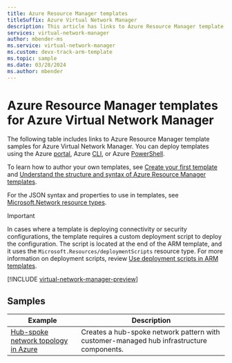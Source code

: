 ```yaml
---
title: Azure Resource Manager templates
titleSuffix: Azure Virtual Network Manager
description: This article has links to Azure Resource Manager template examples so you can quickly deploy Azure Virtual Network Manager in various scenarios.
services: virtual-network-manager
author: mbender-ms
ms.service: virtual-network-manager
ms.custom: devx-track-arm-template
ms.topic: sample
ms.date: 03/28/2024
ms.author: mbender
---
```


# Azure Resource Manager templates for Azure Virtual Network Manager

The following table includes links to Azure Resource Manager template samples for Azure Virtual Network Manager. You can deploy templates using the Azure [portal](../azure-resource-manager/templates/deploy-portal.md?toc=%2fazure%2fvirtual-network%2ftoc.json), Azure [CLI](../azure-resource-manager/templates/deploy-cli.md?toc=%2fazure%2fvirtual-network%2ftoc.json), or Azure [PowerShell](../azure-resource-manager/templates/deploy-powershell.md?toc=%2fazure%2fvirtual-network%2ftoc.json). 

To learn how to author your own templates, see [Create your first template](../azure-resource-manager/templates/quickstart-create-templates-use-the-portal.md?toc=%2fazure%2fvirtual-network%2ftoc.json) and [Understand the structure and syntax of Azure Resource Manager templates](../azure-resource-manager/templates/syntax.md?toc=%2fazure%2fvirtual-network%2ftoc.json).

For the JSON syntax and properties to use in templates, see [Microsoft.Network resource types](/azure/templates/microsoft.network/allversions).

> [!IMPORTANT]
> In cases where a template is deploying connectivity or security configurations, the template requires a custom deployment script to deploy the configuration. The script is located at the end of the ARM template, and it uses the `Microsoft.Resources/deploymentScripts` resource type. For more information on deployment scripts, review [Use deployment scripts in ARM templates](../azure-resource-manager/templates/deployment-script-template.md).

[!INCLUDE [virtual-network-manager-preview](../../includes/virtual-network-manager-preview.md)]

## Samples
| Example | Description |
|-------- | ----------- |
| [Hub-spoke network topology in Azure](/samples/mspnp/samples/hub-and-spoke-deployment-with-connected-groups/) | Creates a hub-spoke network pattern with customer-managed hub infrastructure components. |
